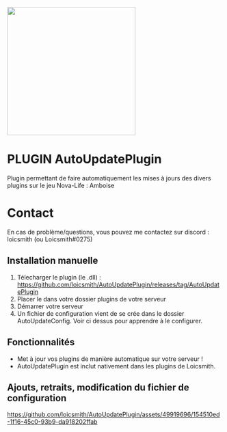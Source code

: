 <img src="https://media.discordapp.net/attachments/1174014039333031936/1188465480588083211/AutoUpdatePlugin_20231224_135635_0000.png" width="300"/>


# PLUGIN AutoUpdatePlugin

Plugin permettant de faire automatiquement les mises à jours des divers plugins sur le jeu Nova-Life : Amboise

# Contact

En cas de problème/questions, vous pouvez me contactez sur discord : loicsmith (ou Loicsmith#0275)


## Installation manuelle
1. Télecharger le plugin (le .dll) : https://github.com/loicsmith/AutoUpdatePlugin/releases/tag/AutoUpdatePlugin
2. Placer le dans votre dossier plugins de votre serveur
3. Démarrer votre serveur
4. Un fichier de configuration vient de se crée dans le dossier AutoUpdateConfig. Voir ci dessus pour apprendre à le configurer.

## Fonctionnalités 
- Met à jour vos plugins de manière automatique sur votre serveur !
- AutoUpdatePlugin est inclut nativement dans les plugins de Loicsmith.

## Ajouts, retraits, modification du fichier de configuration



https://github.com/loicsmith/AutoUpdatePlugin/assets/49919696/154510ed-1f16-45c0-93b9-da918202ffab

